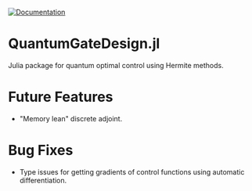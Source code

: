 [![Documentation](https://img.shields.io/badge/docs-latest-blue.svg)](https://leespen1.github.io/QuantumGateDesign.jl/)
# QuantumGateDesign.jl
Julia package for quantum optimal control using Hermite methods.

# Future Features
- "Memory lean" discrete adjoint.

# Bug Fixes
- Type issues for getting gradients of control functions using automatic
  differentiation.
